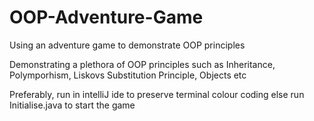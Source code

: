 # OOP-Adventure-Game
Using an adventure game to demonstrate OOP principles

Demonstrating a plethora of OOP principles such as Inheritance, Polymporhism, Liskovs Substitution Principle, Objects etc

Preferably, run in intelliJ ide to preserve terminal colour coding else run Initialise.java to start the game
